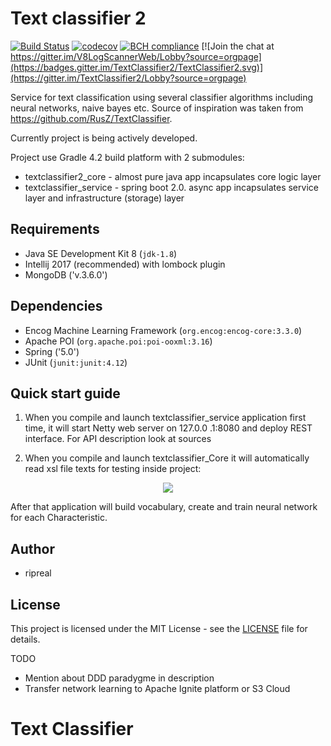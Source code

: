 # Text classifier 2
[![Build Status](https://travis-ci.org/LevBaranov/textclassifier2.svg?branch=master)](https://travis-ci.org/LevBaranov/textclassifier2)
[![codecov](https://codecov.io/gh/LevBaranov/textclassifier2/branch/master/graph/badge.svg)](https://codecov.io/gh/LevBaranov/textclassifier2)
[![BCH compliance](https://bettercodehub.com/edge/badge/LevBaranov/textclassifier2?branch=master)](https://bettercodehub.com/)
[![Join the chat at https://gitter.im/V8LogScannerWeb/Lobby?source=orgpage](https://badges.gitter.im/TextClassifier2/TextClassifier2.svg)](https://gitter.im/TextClassifier2/Lobby?source=orgpage) 

Service for text classification using several classifier algorithms including neural networks, naive bayes etc.
Source of inspiration was taken from https://github.com/RusZ/TextClassifier.

Currently project is being actively developed.

Project use Gradle 4.2 build platform with 2 submodules:
- textclassifier2_core - almost pure java app incapsulates core logic layer
- textclassifier_service - spring boot 2.0. async app incapsulates service layer and infrastructure (storage) layer

## Requirements

- Java SE Development Kit 8 (`jdk-1.8`)
- Intellij 2017 (recommended) with lombock plugin
- MongoDB ('v.3.6.0')

## Dependencies
- Encog Machine Learning Framework (`org.encog:encog-core:3.3.0`)
- Apache POI (`org.apache.poi:poi-ooxml:3.16`)
- Spring ('5.0')
- JUnit (`junit:junit:4.12`)

## Quick start guide

1. When you compile and launch textclassifier_service application first time, it will start Netty web server on 127.0.0
.1:8080 and deploy REST interface. For API description look at sources

2. When you compile and launch textclassifier_Core it will automatically read xsl file texts for testing inside
project:
<p align="center">
  <img src ="https://github.com/ripreal/textclassifier2/raw/master/textclassifier2_core/images/xlsx_example.png"/>
</p>

After that application will build vocabulary, create and train neural network for each Characteristic.

## Author
- ripreal

## License

This project is licensed under the MIT License - see the [LICENSE](LICENSE) file for details.

TODO
- Mention about DDD paradygme in description
- Transfer network learning to Apache Ignite platform or S3 Cloud
# Text Classifier

